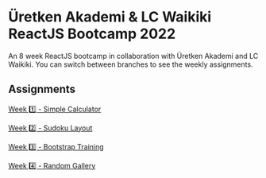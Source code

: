 # Üretken Akademi & LC Waikiki ReactJS Bootcamp 2022
An 8 week ReactJS bootcamp in collaboration with Üretken Akademi and LC Waikiki. You can switch between branches to see the weekly assignments.
## Assignments
[Week 1️⃣ - Simple Calculator](https://github.com/talhamkaramuk/UA_LCW_ReactJS_Bootcamp_2022/tree/Week_1)

[Week 2️⃣ - Sudoku Layout](https://github.com/talhamkaramuk/UA_LCW_ReactJS_Bootcamp_2022/tree/Week_2)

[Week 3️⃣ - Bootstrap Training](https://github.com/talhamkaramuk/UA_LCW_ReactJS_Bootcamp_2022/tree/Week_3)

[Week 4️⃣ - Random Gallery](https://github.com/talhamkaramuk/UA_LCW_ReactJS_Bootcamp_2022/tree/Week_4)
